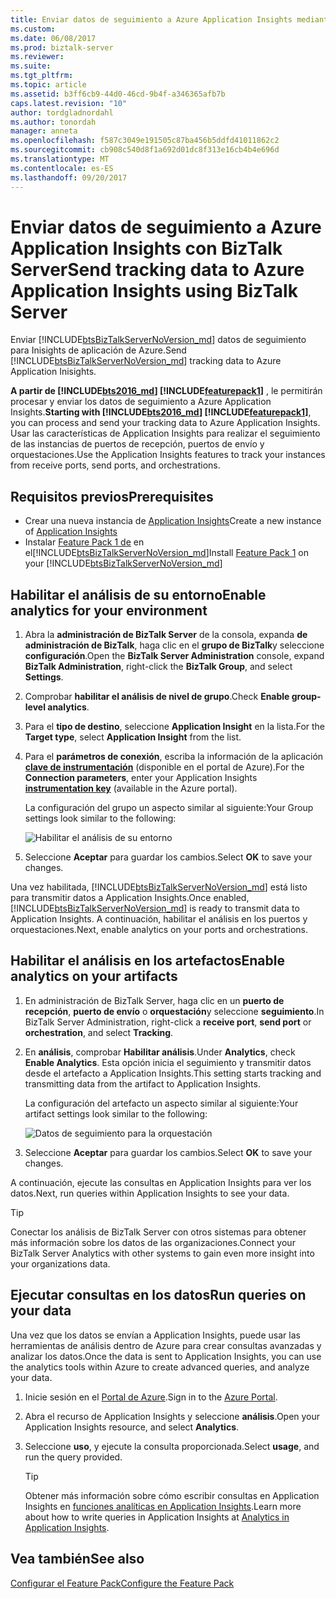 ```yaml
---
title: Enviar datos de seguimiento a Azure Application Insights mediante BizTalk Server | Documentos de Microsoft
ms.custom: 
ms.date: 06/08/2017
ms.prod: biztalk-server
ms.reviewer: 
ms.suite: 
ms.tgt_pltfrm: 
ms.topic: article
ms.assetid: b3ff6cb9-44d0-46cd-9b4f-a346365afb7b
caps.latest.revision: "10"
author: tordgladnordahl
ms.author: tonordah
manager: anneta
ms.openlocfilehash: f587c3049e191505c87ba456b5ddfd41011862c2
ms.sourcegitcommit: cb908c540d8f1a692d01dc8f313e16cb4b4e696d
ms.translationtype: MT
ms.contentlocale: es-ES
ms.lasthandoff: 09/20/2017
---
```

# <a name="send-tracking-data-to-azure-application-insights-using-biztalk-server"></a><span data-ttu-id="44567-102">Enviar datos de seguimiento a Azure Application Insights con BizTalk Server</span><span class="sxs-lookup"><span data-stu-id="44567-102">Send tracking data to Azure Application Insights using BizTalk Server</span></span>
<span data-ttu-id="44567-103">Enviar [!INCLUDE[btsBizTalkServerNoVersion_md](../includes/btsbiztalkservernoversion-md.md)] datos de seguimiento para Inisights de aplicación de Azure.</span><span class="sxs-lookup"><span data-stu-id="44567-103">Send [!INCLUDE[btsBizTalkServerNoVersion_md](../includes/btsbiztalkservernoversion-md.md)] tracking data to Azure Application Inisights.</span></span> 

<span data-ttu-id="44567-104">**A partir de [!INCLUDE[bts2016_md](../includes/bts2016-md.md)] [!INCLUDE[featurepack1](../includes/featurepack1.md)]** , le permitirán procesar y enviar los datos de seguimiento a Azure Application Insights.</span><span class="sxs-lookup"><span data-stu-id="44567-104">**Starting with [!INCLUDE[bts2016_md](../includes/bts2016-md.md)] [!INCLUDE[featurepack1](../includes/featurepack1.md)]**, you can process and send your tracking data to Azure Application Insights.</span></span> <span data-ttu-id="44567-105">Usar las características de Application Insights para realizar el seguimiento de las instancias de puertos de recepción, puertos de envío y orquestaciones.</span><span class="sxs-lookup"><span data-stu-id="44567-105">Use the Application Insights features to track your instances from receive ports, send ports, and orchestrations.</span></span>

## <a name="prerequisites"></a><span data-ttu-id="44567-106">Requisitos previos</span><span class="sxs-lookup"><span data-stu-id="44567-106">Prerequisites</span></span>
* <span data-ttu-id="44567-107">Crear una nueva instancia de [Application Insights](https://docs.microsoft.com/en-us/azure/application-insights/app-insights-create-new-resource)</span><span class="sxs-lookup"><span data-stu-id="44567-107">Create a new instance of [Application Insights](https://docs.microsoft.com/en-us/azure/application-insights/app-insights-create-new-resource)</span></span>
* <span data-ttu-id="44567-108">Instalar [Feature Pack 1 de](https://www.microsoft.com/download/details.aspx?id=55100) en el[!INCLUDE[btsBizTalkServerNoVersion_md](../includes/btsbiztalkservernoversion-md.md)]</span><span class="sxs-lookup"><span data-stu-id="44567-108">Install [Feature Pack 1](https://www.microsoft.com/download/details.aspx?id=55100) on your [!INCLUDE[btsBizTalkServerNoVersion_md](../includes/btsbiztalkservernoversion-md.md)]</span></span>

## <a name="enable-analytics-for-your-environment"></a><span data-ttu-id="44567-109">Habilitar el análisis de su entorno</span><span class="sxs-lookup"><span data-stu-id="44567-109">Enable analytics for your environment</span></span>

1. <span data-ttu-id="44567-110">Abra la **administración de BizTalk Server** de la consola, expanda **de administración de BizTalk**, haga clic en el **grupo de BizTalk**y seleccione **configuración**.</span><span class="sxs-lookup"><span data-stu-id="44567-110">Open the **BizTalk Server Administration** console, expand **BizTalk Administration**, right-click the **BizTalk Group**, and select **Settings**.</span></span> 
2. <span data-ttu-id="44567-111">Comprobar **habilitar el análisis de nivel de grupo**.</span><span class="sxs-lookup"><span data-stu-id="44567-111">Check **Enable group-level analytics**.</span></span>
3. <span data-ttu-id="44567-112">Para el **tipo de destino**, seleccione **Application Insight** en la lista.</span><span class="sxs-lookup"><span data-stu-id="44567-112">For the **Target type**, select **Application Insight** from the list.</span></span>
4. <span data-ttu-id="44567-113">Para el **parámetros de conexión**, escriba la información de la aplicación  **[clave de instrumentación](https://docs.microsoft.com/en-us/azure/application-insights/app-insights-create-new-resource)**  (disponible en el portal de Azure).</span><span class="sxs-lookup"><span data-stu-id="44567-113">For the **Connection parameters**, enter your Application Insights **[instrumentation key](https://docs.microsoft.com/en-us/azure/application-insights/app-insights-create-new-resource)** (available in the Azure portal).</span></span>

    <span data-ttu-id="44567-114">La configuración del grupo un aspecto similar al siguiente:</span><span class="sxs-lookup"><span data-stu-id="44567-114">Your Group settings look similar to the following:</span></span> 

    ![Habilitar el análisis de su entorno](../core/media/environmentsettingapplicationinishgt.PNG)

5. <span data-ttu-id="44567-116">Seleccione **Aceptar** para guardar los cambios.</span><span class="sxs-lookup"><span data-stu-id="44567-116">Select **OK** to save your changes.</span></span> 

<span data-ttu-id="44567-117">Una vez habilitada, [!INCLUDE[btsBizTalkServerNoVersion_md](../includes/btsbiztalkservernoversion-md.md)] está listo para transmitir datos a Application Insights.</span><span class="sxs-lookup"><span data-stu-id="44567-117">Once enabled, [!INCLUDE[btsBizTalkServerNoVersion_md](../includes/btsbiztalkservernoversion-md.md)] is ready to transmit data to Application Insights.</span></span> <span data-ttu-id="44567-118">A continuación, habilitar el análisis en los puertos y orquestaciones.</span><span class="sxs-lookup"><span data-stu-id="44567-118">Next, enable analytics on your ports and orchestrations.</span></span> 

## <a name="enable-analytics-on-your-artifacts"></a><span data-ttu-id="44567-119">Habilitar el análisis en los artefactos</span><span class="sxs-lookup"><span data-stu-id="44567-119">Enable analytics on your artifacts</span></span>

1. <span data-ttu-id="44567-120">En administración de BizTalk Server, haga clic en un **puerto de recepción**, **puerto de envío** o **orquestación**y seleccione **seguimiento**.</span><span class="sxs-lookup"><span data-stu-id="44567-120">In BizTalk Server Administration, right-click a **receive port**, **send port** or **orchestration**, and select **Tracking**.</span></span>
2. <span data-ttu-id="44567-121">En **análisis**, comprobar **Habilitar análisis**.</span><span class="sxs-lookup"><span data-stu-id="44567-121">Under **Analytics**, check **Enable Analytics**.</span></span> <span data-ttu-id="44567-122">Esta opción inicia el seguimiento y transmitir datos desde el artefacto a Application Insights.</span><span class="sxs-lookup"><span data-stu-id="44567-122">This setting starts tracking and transmitting data from the artifact to Application Insights.</span></span>

    <span data-ttu-id="44567-123">La configuración del artefacto un aspecto similar al siguiente:</span><span class="sxs-lookup"><span data-stu-id="44567-123">Your artifact settings look similar to the following:</span></span> 
    
    ![Datos de seguimiento para la orquestación](../core/media/orchestrationsettingsapplicationinsight.PNG)

3. <span data-ttu-id="44567-125">Seleccione **Aceptar** para guardar los cambios.</span><span class="sxs-lookup"><span data-stu-id="44567-125">Select **OK** to save your changes.</span></span>

<span data-ttu-id="44567-126">A continuación, ejecute las consultas en Application Insights para ver los datos.</span><span class="sxs-lookup"><span data-stu-id="44567-126">Next, run queries within Application Insights to see your data.</span></span>  

> [!TIP]
> <span data-ttu-id="44567-127">Conectar los análisis de BizTalk Server con otros sistemas para obtener más información sobre los datos de las organizaciones.</span><span class="sxs-lookup"><span data-stu-id="44567-127">Connect your BizTalk Server Analytics with other systems to gain even more insight into your organizations data.</span></span>

## <a name="run-queries-on-your-data"></a><span data-ttu-id="44567-128">Ejecutar consultas en los datos</span><span class="sxs-lookup"><span data-stu-id="44567-128">Run queries on your data</span></span>
<span data-ttu-id="44567-129">Una vez que los datos se envían a Application Insights, puede usar las herramientas de análisis dentro de Azure para crear consultas avanzadas y analizar los datos.</span><span class="sxs-lookup"><span data-stu-id="44567-129">Once the data is sent to Application Insights, you can use the analytics tools within Azure to create advanced queries, and analyze your data.</span></span>

1. <span data-ttu-id="44567-130">Inicie sesión en el [Portal de Azure](https://portal.azure.com).</span><span class="sxs-lookup"><span data-stu-id="44567-130">Sign in to the [Azure Portal](https://portal.azure.com).</span></span>
2. <span data-ttu-id="44567-131">Abra el recurso de Application Insights y seleccione **análisis**.</span><span class="sxs-lookup"><span data-stu-id="44567-131">Open your Application Insights resource, and select **Analytics**.</span></span>
3. <span data-ttu-id="44567-132">Seleccione **uso**, y ejecute la consulta proporcionada.</span><span class="sxs-lookup"><span data-stu-id="44567-132">Select **usage**, and run the query provided.</span></span>

    > [!TIP]
    > <span data-ttu-id="44567-133">Obtener más información sobre cómo escribir consultas en Application Insights en [funciones analíticas en Application Insights](https://docs.microsoft.com/azure/application-insights/app-insights-analytics).</span><span class="sxs-lookup"><span data-stu-id="44567-133">Learn more about how to write queries in Application Insights at [Analytics in Application Insights](https://docs.microsoft.com/azure/application-insights/app-insights-analytics).</span></span>
    
## <a name="see-also"></a><span data-ttu-id="44567-134">Vea también</span><span class="sxs-lookup"><span data-stu-id="44567-134">See also</span></span>
 [<span data-ttu-id="44567-135">Configurar el Feature Pack</span><span class="sxs-lookup"><span data-stu-id="44567-135">Configure the Feature Pack</span></span>](../core/configure-the-feature-pack.md)
